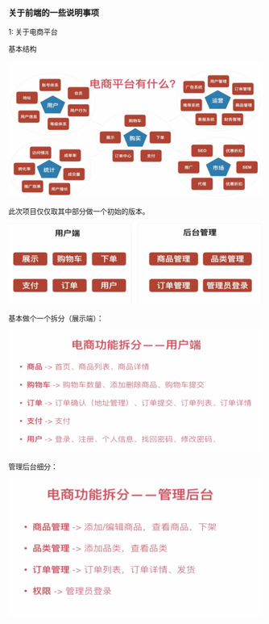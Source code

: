 ### 关于前端的一些说明事项

1: 关于电商平台

基本结构

![img_1.png](readmeImage/img_1.png)　　　　　　　　　

此次项目仅仅取其中部分做一个初始的版本。

![img_2.png](readmeImage/img_2.png)

基本做个一个拆分（展示端）：

![img_3.png](readmeImage/img_3.png)

管理后台细分：

![img_4.png](readmeImage/img_4.png)